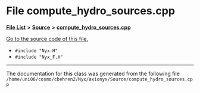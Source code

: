 
# File compute\_hydro\_sources.cpp


[**File List**](files.md) **>** [**Source**](dir_74389ed8173ad57b461b9d623a1f3867.md) **>** [**compute\_hydro\_sources.cpp**](compute__hydro__sources_8cpp.md)

[Go to the source code of this file.](compute__hydro__sources_8cpp_source.md)



* `#include "Nyx.H"`
* `#include "Nyx_F.H"`
























------------------------------
The documentation for this class was generated from the following file `/home/uni06/cosmo/cbehren2/Nyx/axionyx/Source/compute_hydro_sources.cpp`